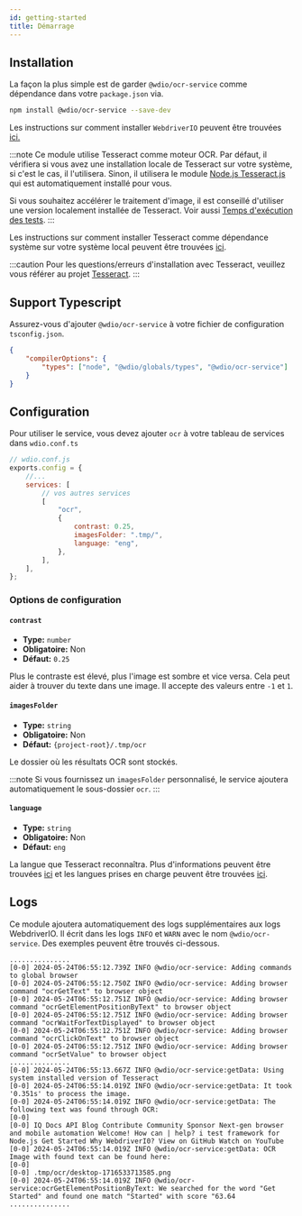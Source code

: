 ```yaml
---
id: getting-started
title: Démarrage
---
```


## Installation

La façon la plus simple est de garder `@wdio/ocr-service` comme dépendance dans votre `package.json` via.

```bash npm2yarn
npm install @wdio/ocr-service --save-dev
```

Les instructions sur comment installer `WebdriverIO` peuvent être trouvées [ici.](../gettingstarted)

:::note
Ce module utilise Tesseract comme moteur OCR. Par défaut, il vérifiera si vous avez une installation locale de Tesseract sur votre système, si c'est le cas, il l'utilisera. Sinon, il utilisera le module [Node.js Tesseract.js](https://github.com/naptha/tesseract.js) qui est automatiquement installé pour vous.

Si vous souhaitez accélérer le traitement d'image, il est conseillé d'utiliser une version localement installée de Tesseract. Voir aussi [Temps d'exécution des tests](./more-test-optimization#using-a-local-installation-of-tesseract).
:::

Les instructions sur comment installer Tesseract comme dépendance système sur votre système local peuvent être trouvées [ici](https://tesseract-ocr.github.io/tessdoc/Installation.html).

:::caution
Pour les questions/erreurs d'installation avec Tesseract, veuillez vous référer au projet
[Tesseract](https://github.com/tesseract-ocr/tesseract).
:::

## Support Typescript

Assurez-vous d'ajouter `@wdio/ocr-service` à votre fichier de configuration `tsconfig.json`.

```json title="tsconfig.json"
{
    "compilerOptions": {
        "types": ["node", "@wdio/globals/types", "@wdio/ocr-service"]
    }
}
```

## Configuration

Pour utiliser le service, vous devez ajouter `ocr` à votre tableau de services dans `wdio.conf.ts`

```js
// wdio.conf.js
exports.config = {
    //...
    services: [
        // vos autres services
        [
            "ocr",
            {
                contrast: 0.25,
                imagesFolder: ".tmp/",
                language: "eng",
            },
        ],
    ],
};
```

### Options de configuration

#### `contrast`

-   **Type:** `number`
-   **Obligatoire:** Non
-   **Défaut:** `0.25`

Plus le contraste est élevé, plus l'image est sombre et vice versa. Cela peut aider à trouver du texte dans une image. Il accepte des valeurs entre `-1` et `1`.

#### `imagesFolder`

-   **Type:** `string`
-   **Obligatoire:** Non
-   **Défaut:** `{project-root}/.tmp/ocr`

Le dossier où les résultats OCR sont stockés.

:::note
Si vous fournissez un `imagesFolder` personnalisé, le service ajoutera automatiquement le sous-dossier `ocr`.
:::

#### `language`

-   **Type:** `string`
-   **Obligatoire:** Non
-   **Défaut:** `eng`

La langue que Tesseract reconnaîtra. Plus d'informations peuvent être trouvées [ici](https://tesseract-ocr.github.io/tessdoc/Data-Files-in-different-versions) et les langues prises en charge peuvent être trouvées [ici](https://github.com/webdriverio/visual-testing/blob/main/packages/ocr-service/src/utils/constants.ts).

## Logs

Ce module ajoutera automatiquement des logs supplémentaires aux logs WebdriverIO. Il écrit dans les logs `INFO` et `WARN` avec le nom `@wdio/ocr-service`.
Des exemples peuvent être trouvés ci-dessous.

```log
...............
[0-0] 2024-05-24T06:55:12.739Z INFO @wdio/ocr-service: Adding commands to global browser
[0-0] 2024-05-24T06:55:12.750Z INFO @wdio/ocr-service: Adding browser command "ocrGetText" to browser object
[0-0] 2024-05-24T06:55:12.751Z INFO @wdio/ocr-service: Adding browser command "ocrGetElementPositionByText" to browser object
[0-0] 2024-05-24T06:55:12.751Z INFO @wdio/ocr-service: Adding browser command "ocrWaitForTextDisplayed" to browser object
[0-0] 2024-05-24T06:55:12.751Z INFO @wdio/ocr-service: Adding browser command "ocrClickOnText" to browser object
[0-0] 2024-05-24T06:55:12.751Z INFO @wdio/ocr-service: Adding browser command "ocrSetValue" to browser object
...............
[0-0] 2024-05-24T06:55:13.667Z INFO @wdio/ocr-service:getData: Using system installed version of Tesseract
[0-0] 2024-05-24T06:55:14.019Z INFO @wdio/ocr-service:getData: It took '0.351s' to process the image.
[0-0] 2024-05-24T06:55:14.019Z INFO @wdio/ocr-service:getData: The following text was found through OCR:
[0-0]
[0-0] IQ Docs API Blog Contribute Community Sponsor Next-gen browser and mobile automation Welcome! How can | help? i test framework for Node.js Get Started Why WebdriverI0? View on GitHub Watch on YouTube
[0-0] 2024-05-24T06:55:14.019Z INFO @wdio/ocr-service:getData: OCR Image with found text can be found here:
[0-0]
[0-0] .tmp/ocr/desktop-1716533713585.png
[0-0] 2024-05-24T06:55:14.019Z INFO @wdio/ocr-service:ocrGetElementPositionByText: We searched for the word "Get Started" and found one match "Started" with score "63.64
...............
```